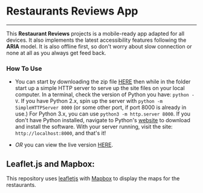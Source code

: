 # Restaurants Reviews App
---

This **Restaurant Reviews** projects is a mobile-ready app adapted for all devices. It also implements the latest accessibility features following the **ARIA** model. It is also offline first, so don't worry about slow connection or none at all as you always get feed back.

### How To Use

* You can start by downloading the zip file [HERE](https://github.com/Arcticpilots/Restaurant-App-Review/) then while in the folder start up a simple HTTP server to serve up the site files on your local computer.
In a terminal, check the version of Python you have: `python -V`. If you have Python 2.x, spin up the server with `python -m SimpleHTTPServer 8000` (or some other port, if port 8000 is already in use.) For Python 3.x, you can use `python3 -m http.server 8000`. If you don't have Python installed, navigate to Python's [website](https://www.python.org/) to download and install the software.
With your server running, visit the site: `http://localhost:8000`, and that's it!

* _OR_ you can view the live version [HERE](https://arcticpilots.github.io/Restaurant-App-Review/).

## Leaflet.js and Mapbox:

This repository uses [leafletjs](https://leafletjs.com/) with [Mapbox](https://www.mapbox.com/) to display the maps for the restaurants. 
